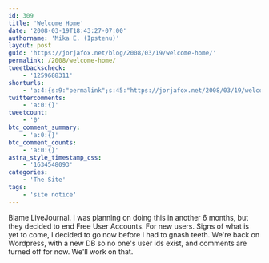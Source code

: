 ```yaml
---
id: 309
title: 'Welcome Home'
date: '2008-03-19T18:43:27-07:00'
authorname: 'Mika E. (Ipstenu)'
layout: post
guid: 'https://jorjafox.net/blog/2008/03/19/welcome-home/'
permalink: /2008/welcome-home/
tweetbackscheck:
    - '1259688311'
shorturls:
    - 'a:4:{s:9:"permalink";s:45:"https://jorjafox.net/2008/03/19/welcome-home/";s:7:"tinyurl";s:25:"http://tinyurl.com/n6vwra";s:4:"isgd";s:18:"http://is.gd/53OEO";s:5:"bitly";s:20:"http://bit.ly/4FGDUB";}'
twittercomments:
    - 'a:0:{}'
tweetcount:
    - '0'
btc_comment_summary:
    - 'a:0:{}'
btc_comment_counts:
    - 'a:0:{}'
astra_style_timestamp_css:
    - '1634548093'
categories:
    - 'The Site'
tags:
    - 'site notice'
---
```


Blame LiveJournal.  I was planning on doing this in another 6 months, but they decided to end Free User Accounts.  For new users.  Signs of what is yet to come, I decided to go now before I had to gnash teeth.  We're back on Wordpress, with a new DB so no one's user ids exist, and comments are turned off for now.  We'll work on that.
